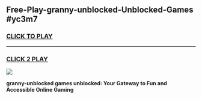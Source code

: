 
## Free-Play-granny-unblocked-Unblocked-Games #yc3m7
<h3>
<a href="https://news.freeplayer.one?title=granny-unblocked&ref=8M">CLICK TO PLAY</a></h3>
<hr>

<h3>
<a href="https://news.freeplayer.one?title=granny-unblocked&ref=8M">CLICK 2 PLAY</a>
  
</h3>

<a href="https://news.freeplayer.one?title=granny-unblocked&ref=8M"><img src="https://clearcache.store/games.png"></a>


**granny-unblocked games unblocked: Your Gateway to Fun and Accessible Online Gaming**
